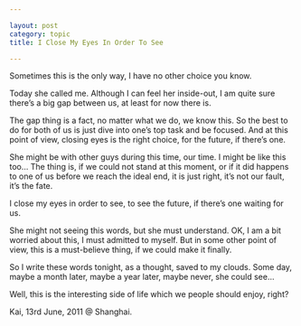 ```yaml
---

layout: post
category: topic
title: I Close My Eyes In Order To See

---
```



Sometimes this is the only way, I have no other choice you know.
  
  
Today she called me. Although I can feel her inside-out, I am quite sure there&#8217;s a big gap between us, at least for now there is.
   
 
The gap thing is a fact, no matter what we do, we know this. So the best to do for both of us is just dive into one&#8217;s top task and be focused. And at this point of view, closing eyes is the right choice, for the future, if there&#8217;s one.
   
 
She might be with other guys during this time, our time. I might be like this too&#8230; The thing is, if we could not stand at this moment, or if it did happens to one of us before we reach the ideal end, it is just right, it&#8217;s not our fault, it&#8217;s the fate.
   
 
I close my eyes in order to see, to see the future, if there&#8217;s one waiting for us.
   
 
She might not seeing this words, but she must understand. OK, I am a bit worried about this, I must admitted to myself. But in some other point of view, this is a must-believe thing, if we could make it finally.
   
 
So I write these words tonight, as a thought, saved to my clouds. Some day, maybe a month later, maybe a year later, maybe never, she could see&#8230;
  
    
Well, this is the interesting side of life which we people should enjoy, right?  

Kai, 13rd June, 2011 @ Shanghai. 